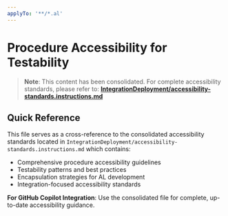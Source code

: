 ```yaml
---
applyTo: '**/*.al'
---
```

# Procedure Accessibility for Testability

> **Note**: This content has been consolidated. For complete accessibility standards, please refer to: **[IntegrationDeployment/accessibility-standards.instructions.md](IntegrationDeployment/accessibility-standards.instructions.md)**

## Quick Reference

This file serves as a cross-reference to the consolidated accessibility standards located in `IntegrationDeployment/accessibility-standards.instructions.md` which contains:

- Comprehensive procedure accessibility guidelines
- Testability patterns and best practices
- Encapsulation strategies for AL development
- Integration-focused accessibility standards

**For GitHub Copilot Integration**: Use the consolidated file for complete, up-to-date accessibility guidance.